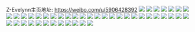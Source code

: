 Z-Evelynn主页地址: https://weibo.com/u/5906428392 
![](https://wx4.sinaimg.cn/mw2000/006rILQ4ly1h8jrwaldpsj33402c0u0x.jpg) 
![](https://wx4.sinaimg.cn/mw2000/006rILQ4ly1h8jrwc9o5cj33402c0hdu.jpg) 
![](https://wx4.sinaimg.cn/mw2000/006rILQ4ly1h8jrwzlf2nj32ub24qx6s.jpg) 
![](https://wx4.sinaimg.cn/mw2000/006rILQ4ly1h8jrx4ciq3j30wi0lm43c.jpg) 
![](https://wx4.sinaimg.cn/mw2000/006rILQ4ly1h8jrvq8xm0j31gt36cqv5.jpg) 
![](https://wx4.sinaimg.cn/mw2000/006rILQ4ly1h8jrx3lcrzj32dr36cqv6.jpg) 
![](https://wx4.sinaimg.cn/mw2000/006rILQ4ly1h89rx88cz8j31gt36cnpd.jpg) 
![](https://wx4.sinaimg.cn/mw2000/006rILQ4ly1h89rxcnzvzj31gt36cqv6.jpg) 
![](https://wx4.sinaimg.cn/mw2000/006rILQ4ly1h89rwlxzrzj31gt36chdu.jpg) 
![](https://wx4.sinaimg.cn/mw2000/006rILQ4ly1h88yiknkw0j30u01pnq7j.jpg) 
![](https://wx4.sinaimg.cn/mw2000/006rILQ4ly1h88yil5yn1j30u01pqq7a.jpg) 
![](https://wx4.sinaimg.cn/mw2000/006rILQ4ly1h7pwg3n0l2j30wi1l07kk.jpg) 
![](https://wx4.sinaimg.cn/mw2000/006rILQ4ly1h7pwhd2ca8j33402c04qr.jpg) 
![](https://wx4.sinaimg.cn/mw2000/006rILQ4ly1h7pwhqxf8gj356o3ggu0z.jpg) 
![](https://wx4.sinaimg.cn/mw2000/006rILQ4ly1h7pwg23owvj322836h4qq.jpg) 
![](https://wx4.sinaimg.cn/mw2000/006rILQ4ly1h7pwhhm5gnj32c0340npe.jpg) 
![](https://wx4.sinaimg.cn/mw2000/006rILQ4ly1h7pwhmdogrj32dr36cx6r.jpg) 
![](https://wx4.sinaimg.cn/mw2000/006rILQ4ly1h7l00vc6uij31gt36ckjm.jpg) 
![](https://wx4.sinaimg.cn/mw2000/006rILQ4ly1h7l013b15ij32dr36ce85.jpg) 
![](https://wx4.sinaimg.cn/mw2000/006rILQ4ly1h7l00r116vj316936cb2a.jpg) 
![](https://wx4.sinaimg.cn/mw2000/006rILQ4ly1h7l016ftiqj32c0340x6r.jpg) 
![](https://wx4.sinaimg.cn/mw2000/006rILQ4ly1h7h9i8osoxj31sc2dskjn.jpg) 
![](https://wx4.sinaimg.cn/mw2000/006rILQ4ly1h7h9irieduj33402c0b2d.jpg) 
![](https://wx4.sinaimg.cn/mw2000/006rILQ4ly1h7h9ioxbzgj31sc2ds1kx.jpg) 
![](https://wx4.sinaimg.cn/mw2000/006rILQ4ly1h7h9ic13k6j32tc2401kx.jpg) 
![](https://wx4.sinaimg.cn/mw2000/006rILQ4ly1h7h9id9zv9j31uo11c17w.jpg) 
![](https://wx4.sinaimg.cn/mw2000/006rILQ4ly1h7h9ifv373j32tc240kjp.jpg) 
![](https://wx4.sinaimg.cn/mw2000/006rILQ4ly1h7h9imw9xsj33402c0b2a.jpg) 
![](https://wx4.sinaimg.cn/mw2000/006rILQ4ly1h7h9ildzllj33402c01ka.jpg) 
![](https://wx4.sinaimg.cn/mw2000/006rILQ4ly1h7h9ij508xj32dr36chdw.jpg) 
![](https://wx4.sinaimg.cn/mw2000/006rILQ4ly1h71gts1kt0j315o3nm1ky.jpg) 
![](https://wx4.sinaimg.cn/mw2000/006rILQ4ly1h71gtuunn9j30wi1y7x4k.jpg) 
![](https://wx4.sinaimg.cn/mw2000/006rILQ4ly1h71gtkr8wlj30u0140n0e.jpg) 
![](https://wx4.sinaimg.cn/mw2000/006rILQ4ly1h71gtx0yp3j30wi1nodw1.jpg) 
![](https://wx4.sinaimg.cn/mw2000/006rILQ4ly1h71gu1rgx0j315o2f0q8z.jpg) 
![](https://wx4.sinaimg.cn/mw2000/006rILQ4ly1h71gu48c8pj30wi1lpqo3.jpg) 
![](https://wx4.sinaimg.cn/mw2000/006rILQ4ly1h71gu7n4xbj30wi1y7b1p.jpg) 
![](https://wx4.sinaimg.cn/mw2000/006rILQ4ly1h71guadlarj30wi1y77n3.jpg) 
![](https://wx4.sinaimg.cn/mw2000/006rILQ4ly1h71guaoxulj30rt10lq5x.jpg) 
![](https://wx4.sinaimg.cn/mw2000/006rILQ4ly1h6p2vt9n49j30u0129wj3.jpg) 
![](https://wx4.sinaimg.cn/mw2000/006rILQ4ly1h6p2vsxaugj30wi1500vk.jpg) 
![](https://wx4.sinaimg.cn/mw2000/006rILQ4ly1h6b94r91u5j30v90y67d9.jpg) 
![](https://wx4.sinaimg.cn/mw2000/006rILQ4ly1h6b94rgsqrj30s20nkt94.jpg) 
![](https://wx4.sinaimg.cn/mw2000/006rILQ4ly1h6b94rxkkfj30k811vwj7.jpg) 
